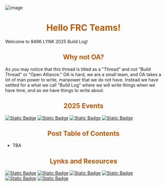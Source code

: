 ![image](https://i.postimg.cc/Njy9jFXF/Build-Log-20250111-144050-0000.png)

<div>
<div align="center">
<h1><span style="color:#bf5700">Hello FRC Teams!</span></h1>
</div>
Welcome to 9496 LYNK 2025 Build Log!


<div>
<div align="center">
<h2><span style="color:#bf5700">Why not OA?</span></h2>
</div>

As you may notice that this thread is titled as a "Thread" and not "Build Thread" or "Open Alliance." OA is hard, we are a small team, and OA takes a lot of man power to write, manpower that we do not have. Instead we have settled for a what we call "Build Log" where we will write things when we have time, and as we have things to write about.

<div>
<div align="center">
<h2><span style="color:#bf5700">2025 Events</span></h2>
</div>

[![Static Badge](https://img.shields.io/badge/Week%201:%20Gainesville%20District%20Event%202025-na?style=for-the-badge&label=PCH&labelColor=bf5700&color=000000)](https://www.thebluealliance.com/event/2025gagai) 
[![Static Badge](https://img.shields.io/badge/Week%203:%20UNC%20Asheville%20District%20Event%202025-na?style=for-the-badge&label=FNC&labelColor=bf5700&color=000000)](https://www.thebluealliance.com/event/2025ncash) 
[![Static Badge](https://img.shields.io/badge/Week%204:%20Mecklenburg%20District%20Event%202025-na?style=for-the-badge&label=FNC&labelColor=bf5700&color=000000)](https://www.thebluealliance.com/event/2025ncmec) 
[![Static Badge](https://img.shields.io/badge/Week%206:%20North%20Carolina%20DCMP%202025-na?style=for-the-badge&label=FNC&labelColor=bf5700&color=000000)](https://www.thebluealliance.com/event/2025nccmp) 

<div>
<div align="center">
<h2><span style="color:#bf5700">Post Table of Contents</span></h2>
</div>

- TBA

<div>
<div align="center">
<h2><span style="color:#bf5700">Lynks and Resources</span></h2>
</div>

[![Static Badge](https://img.shields.io/badge/Team_Website-Lynk?style=for-the-badge&label=Lynk&labelColor=bf5700&color=000000)](https://lynkrobotics.org) 
[![Static Badge](https://img.shields.io/badge/Facebook-facebook?style=for-the-badge&logo=facebook&logoColor=000000&labelColor=bf5700&color=000000)](https://www.facebook.com/lynkfrc) 
[![Static Badge](https://img.shields.io/badge/Instagram-instagram?style=for-the-badge&logo=instagram&logoColor=000000&labelColor=bf5700&color=000000)](https://www.instagram.com/lynkfrc/) 
[![Static Badge](https://img.shields.io/badge/Github-github?style=for-the-badge&logo=github&logoColor=000000&labelColor=bf5700&color=000000)](https://github.com/LynkRobotics) 
[![Static Badge](https://img.shields.io/badge/Youtube-youtube?style=for-the-badge&logo=youtube&logoColor=000000&labelColor=bf5700&color=000000)](https://www.youtube.com/@LynkFRC/) 
[![Static Badge](https://img.shields.io/badge/Lynk_Library_Of_Knowledge-LLK?style=for-the-badge&label=LLK&labelColor=Bf5700&color=000000)](https://docs.lynkrobotics.org/)